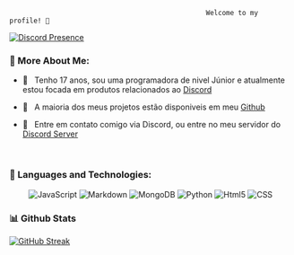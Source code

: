                                                      Welcome to my profile! 🍒

[![Discord Presence](https://lanyard.cnrad.dev/api/678007316720910338)](https://discord.com/users/678007316720910338)
<br/>
  
###  🎲 More About Me:

- 🍨 &nbsp; Tenho 17 anos, sou uma programadora de nivel Júnior e atualmente estou focada em produtos relacionados ao [Discord](https://discord.com)

- 📮 &nbsp; A maioria dos meus projetos estão disponiveis em meu [Github](https://github.com/firstzinha?tab=repositories)

- 🌊 &nbsp; Entre em contato comigo via Discord, ou entre no meu servidor do [Discord Server](https://discord.gg/PhPvRw5K)

<br>

### 📡 Languages and Technologies:

<p align="center">
  <img alt="JavaScript" src="https://img.shields.io/badge/JavaScript-323330?style=for-the-badge&logo=javascript&logoColor=F7DF1E">
  <img alt="Markdown" src="https://img.shields.io/badge/markdown-1d3d74.svg?&style=for-the-badge&logo=markdown&logoColor=white"/>
  <img alt="MongoDB" src="https://img.shields.io/badge/MongoDB-4EA94B?style=for-the-badge&logo=mongodb&logoColor=white">
  <img alt="Python" src="https://img.shields.io/badge/Python-14354C?style=for-the-badge&logo=python&logoColor=white">
  <img alt="Html5" src="https://img.shields.io/badge/HTML5-E34F26?style=for-the-badge&logo=html5&logoColor=white">
  <img alt="CSS" src="https://img.shields.io/badge/CSS-1572B6?&style=for-the-badge&logo=css3&logoColor=white">
</p>

### 📊 Github Stats
[![GitHub Streak](https://streak-stats.demolab.com?user=firstzinha&theme=dark&hide_border=true&locale=pt_BR&date_format=j%20M%5B%20Y%5D&mode=weekly)](https://git.io/streak-stats)
